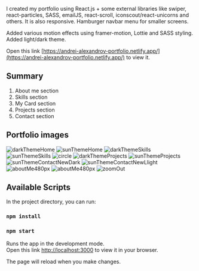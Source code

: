 I created my portfolio using React.js + some external libraries like swiper, react-particles, SASS, emailJS, react-scroll, iconscout/react-unicorns and others. It is also responsive.
Hamburger navbar menu for smaller screens. 

Added various motion effects using framer-motion, Lottie and SASS styling. Added light/dark theme.

Open this link [https://andrei-alexandrov-portfolio.netlify.app/](https://andrei-alexandrov-portfolio.netlify.app/) to view it.

## Summary
1. About me section
2. Skills section
3. My Card section
4. Projects section
5. Contact section

## Portfolio images
![darkThemeHome](./src/images/gitHubImages/new-dark-home.png)
![sunThemeHome](./src/images/gitHubImages/light-theme-aboutMe-1.png)
![darkThemeSkills](./src/images/gitHubImages/dark-theme-skills.png)
![sunThemeSkills](./src/images/gitHubImages/sun-theme-skills.png)
![circle](./src/images/gitHubImages/card-solo.png)
![darkThemeProjects](./src/images/gitHubImages/dark-theme-projects.png)
![sunThemeProjects](./src/images/gitHubImages/sun-theme-project-2.png)
![sunThemeContactNewDark](./src/images/gitHubImages/contact-dark-new.png)
![sunThemeContactNewLlight](./src/images/gitHubImages/contact-light-new.png)
![aboutMe480px](./src/images/gitHubImages/aboutMe480pxOpened.png)
![aboutMe480px](./src/images/gitHubImages/aboutMe480pxClosed.png)
![zoomOut](./src/images/gitHubImages/zoomOut.png)


## Available Scripts

In the project directory, you can run:

### `npm install`
### `npm start`

Runs the app in the development mode.\
Open this link [http://localhost:3000](http://localhost:3000) to view it in your browser.

The page will reload when you make changes.
